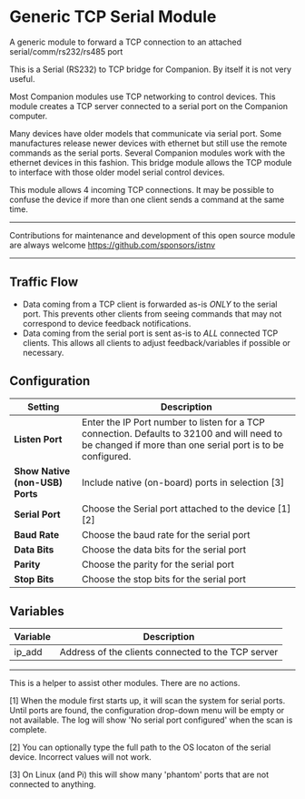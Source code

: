 # Generic TCP Serial Module

A generic module to forward a TCP connection to an attached serial/comm/rs232/rs485 port

This is a Serial (RS232) to TCP bridge for Companion. By itself it is not very useful.

Most Companion modules use TCP networking to control devices. This module creates a TCP server connected to a serial port on the Companion computer.

Many devices have older models that communicate via serial port. Some manufactures release newer devices with ethernet but still use the remote commands as the serial ports. Several Companion modules work with the ethernet devices in this fashion. This bridge module allows the TCP module to interface with those older model serial control devices.

This module allows 4 incoming TCP connections. It may be possible to confuse the device if more than one client sends a command at the same time.

--------
Contributions for maintenance and development of this open source module are always welcome
<https://github.com/sponsors/istnv>

--------

## Traffic Flow

* Data coming from a TCP client is forwarded as-is _ONLY_ to the serial port. This prevents other clients from seeing commands that may not correspond to device feedback notifications.
* Data coming from the serial port is sent as-is to _ALL_ connected TCP clients. This allows all clients to adjust feedback/variables if possible or necessary.

## Configuration

Setting | Description
-----------------|---------------
**Listen Port** | Enter the IP Port number to listen for a TCP connection. Defaults to 32100 and will need to be changed if more than one serial port is to be configured.
**Show Native (non-USB) Ports** | Include native (on-board) ports in selection [3]
**Serial Port** | Choose the Serial port attached to the device [1] [2]
**Baud Rate** | Choose the baud rate for the serial port
**Data Bits** | Choose the data bits for the serial port
**Parity** | Choose the parity for the serial port
**Stop Bits** | Choose the stop bits for the serial port

## Variables

Variable | Description
-----|-----
ip_add | Address of the clients connected to the TCP server

--------
This is a helper to assist other modules. There are no actions.

[1] When the module first starts up, it will scan the system for serial ports. Until ports are found, the configuration drop-down menu will be empty or not available. The log will show 'No serial port configured' when the scan is complete.

[2] You can optionally type the full path to the OS locaton of the serial device. Incorrect values will not work.

[3] On Linux (and Pi) this will show many 'phantom' ports that are not connected to anything.
